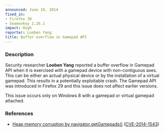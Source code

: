```yaml
---
announced: June 10, 2014
fixed_in:
- Firefox 30
- Seamonkey 2.26.1
impact: High
reporter: Looben Yang
title: Buffer overflow in Gamepad API
---
```


<h3>Description</h3>

<p>Security researcher <strong>Looben Yang</strong> reported a buffer overflow
in Gamepad API when it is exercised with a gamepad device with non-contiguous
axes. This can be either an actual physical device or by the installation of a
virtual gamepad. This results in a potentially exploitable crash. The Gamepad API
was introduced in Firefox 29 and this issue does not affect earlier versions.
</p>

<p class="note">This issue occurs only on Windows 8 with a gamepad or virtual gamepad
attached.
</p>


<h3>References</h3>

<ul>
  <li><a href="https://bugzilla.mozilla.org/show_bug.cgi?id=1011859">
      Heap memory corruption by navigator.getGamepads()</a> (<a href="http://cve.mitre.org/cgi-bin/cvename.cgi?name=CVE-2014-1543" class="ex-ref">CVE-2014-1543</a>)</li>
</ul>



